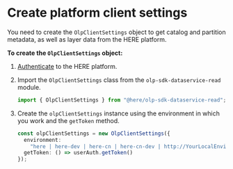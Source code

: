 # Create platform client settings

You need to create the `OlpClientSettings` object to get catalog and partition metadata, as well as layer data from the HERE platform.

**To create the `OlpClientSettings` object:**

1. [Authenticate](authenticate.md) to the HERE platform.

2. Import the `OlpClientSettings` class from the `olp-sdk-dataservice-read` module.

   ```typescript
   import { OlpClientSettings } from "@here/olp-sdk-dataservice-read";
   ```

3. Create the `olpClientSettings` instance using the environment in which you work and the `getToken` method.

   ```typescript
   const olpClientSettings = new OlpClientSettings({
     environment:
       "here | here-dev | here-cn | here-cn-dev | http://YourLocalEnvironment",
     getToken: () => userAuth.getToken()
   });
   ```

